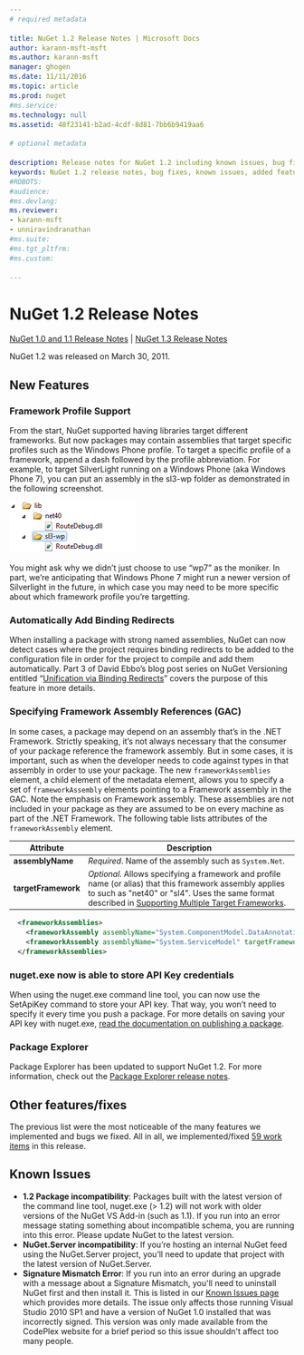 ```yaml
---
# required metadata

title: NuGet 1.2 Release Notes | Microsoft Docs
author: karann-msft-msft
ms.author: karann-msft
manager: ghogen
ms.date: 11/11/2016
ms.topic: article
ms.prod: nuget
#ms.service:
ms.technology: null
ms.assetid: 48f23141-b2ad-4cdf-8d81-7bb6b9419aa6

# optional metadata

description: Release notes for NuGet 1.2 including known issues, bug fixes, added features, and DCRs.
keywords: NuGet 1.2 release notes, bug fixes, known issues, added features, DCRs
#ROBOTS:
#audience:
#ms.devlang:
ms.reviewer:
- karann-msft
- unniravindranathan
#ms.suite:
#ms.tgt_pltfrm:
#ms.custom:

---
```



# NuGet 1.2 Release Notes

[NuGet 1.0 and 1.1 Release Notes](../release-notes/nuget-1.1.md) | [NuGet 1.3 Release Notes](../release-notes/nuget-1.3.md)

NuGet 1.2 was released on March 30, 2011.

## New Features

### Framework Profile Support

From the start, NuGet supported having libraries target different frameworks. But now packages may contain assemblies
that target specific profiles such as the Windows Phone profile. To target a specific profile of a framework, append
a dash followed by the profile abbreviation. For example, to target SilverLight running on a Windows Phone (aka Windows
Phone 7), you can put an assembly in the sl3-wp folder as demonstrated in the following screenshot.

![Framework Profile Folder Layout](./media/framework-profile-support.png)

You might ask why we didn’t just choose to use “wp7” as the moniker. In part, we’re anticipating that Windows Phone 7
might run a newer version of Silverlight in the future, in which case you may need to be more specific about which
framework profile you’re targetting.

### Automatically Add Binding Redirects

When installing a package with strong named assemblies, NuGet can now detect cases where the project requires binding
redirects to be added to the configuration file in order for the project to compile and add them automatically. Part
3 of David Ebbo’s blog post series on NuGet Versioning entitled “[Unification via Binding Redirects](http://blog.davidebbo.com/2011/01/nuget-versioning-part-3-unification-via.html)”
covers the purpose of this feature in more details.

<a name="framework-assembly-refs"></a>

### Specifying Framework Assembly References (GAC)

In some cases, a package may depend on an assembly that’s in the .NET Framework. Strictly speaking, it’s not always
necessary that the consumer of your package reference the framework assembly. But in some cases, it is important,
such as when the developer needs to code against types in that assembly in order to use your package. The new
`frameworkAssemblies` element, a child element of the metadata element, allows you to specify a set of
`frameworkAssembly` elements pointing to a Framework assembly in the GAC. Note the emphasis on Framework assembly.
These assemblies are not included in your package as they are assumed to be on every machine  as part of the .NET
Framework. The following table lists attributes of the `frameworkAssembly` element.


|Attribute |Description|
|----------------|-----------|
|**assemblyName**|*Required*. Name of the assembly such as `System.Net`.|
|**targetFramework**|*Optional*. Allows specifying a framework and profile name (or alias) that this framework assembly applies to such as "net40" or "sl4". Uses the same format described in [Supporting Multiple Target Frameworks](../create-packages/supporting-multiple-target-frameworks.md).|

```xml
  <frameworkAssemblies>
    <frameworkAssembly assemblyName="System.ComponentModel.DataAnnotations" targetFramework="net40" />
    <frameworkAssembly assemblyName="System.ServiceModel" targetFramework="net40" />
  </frameworkAssemblies>
```

### nuget.exe now is able to store API Key credentials

When using the nuget.exe command line tool, you can now use the SetApiKey command to store your API key. That way,
you won’t need to specify it every time you push a package. For more details on saving your API key with nuget.exe,
[read the documentation on publishing a package](../create-packages/publish-a-package.md).

### Package Explorer
Package Explorer has been updated to support NuGet 1.2. For more information, check out the
[Package Explorer release notes](http://nuget.codeplex.com/wikipage?title=New%20features%20in%20NuGet%20Package%20Explorer%201.0).

## Other features/fixes

The previous list were the most noticeable of the many features we implemented and bugs we fixed. All in all, we
implemented/fixed [59 work items](http://nuget.codeplex.com/workitem/list/advanced?keyword=&status=All&type=All&priority=All&release=NuGet%201.2&assignedTo=All&component=All&sortField=Votes&sortDirection=Descending&page=0)
in this release.

## Known Issues

* **1.2 Package incompatibility**: Packages built with the latest version of the command line tool, nuget.exe (> 1.2)
will not work with older versions of the NuGet VS Add-in (such as 1.1). If you run into an error message stating
something about incompatible schema, you are running into this error. Please update NuGet to the latest version.
* **NuGet.Server incompatibility**: If you’re hosting an internal NuGet feed using the NuGet.Server project, you’ll
need to update that project with the latest version of NuGet.Server.
* **Signature Mismatch Error**: If you run into an error during an upgrade with a message about a Signature Mismatch,
you'll need to uninstall NuGet first and then install it. This is listed in our [Known Issues page](../release-notes/Known-Issues.md)
which provides more details. The issue only affects those running Visual Studio 2010 SP1 and have a version of NuGet
1.0 installed that was incorrectly signed. This version was only made available from the CodePlex website for a brief
period so this issue shouldn't affect too many people.